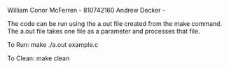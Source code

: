 William Conor McFerren - 810742160
Andrew Decker - 

The code can be run using the a.out file created from the make command. The a.out file takes one file
as a parameter and processes that file.

To Run:
    make
    ./a.out example.c

To Clean:
    make clean